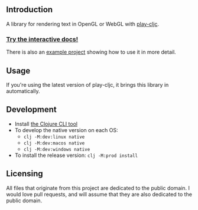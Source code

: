 ## Introduction

A library for rendering text in OpenGL or WebGL with [play-cljc](https://github.com/oakes/play-cljc).

### [Try the interactive docs!](https://oakes.github.io/play-cljc/cljs/play-cljc.gl.text.html)

There is also an [example project](https://github.com/oakes/play-cljc-examples/tree/master/ui-gallery) showing how to use it in more detail.

## Usage

If you're using the latest version of play-cljc, it brings this library in automatically.

## Development

* Install [the Clojure CLI tool](https://clojure.org/guides/getting_started#_clojure_installer_and_cli_tools)
* To develop the native version on each OS:
  * `clj -M:dev:linux native`
  * `clj -M:dev:macos native`
  * `clj -M:dev:windows native`
* To install the release version: `clj -M:prod install`

## Licensing

All files that originate from this project are dedicated to the public domain. I would love pull requests, and will assume that they are also dedicated to the public domain.
